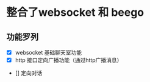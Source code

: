 # 整合了websocket 和 beego


## 功能罗列

- [x] websocket 基础聊天室功能
- [x] http 接口定向广播功能（通过http广播消息）
- [] 定向对话
